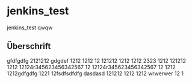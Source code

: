 # jenkins_test
jenkins_test
qwqw

## Überschrift

gfdfgdfg
2121212
gdgdef
1212
1212
12
121212
1212
1212
2323
1212
121212
1212
12124r345623456342567
12
12124r345623456342567
12
1212
1212gdfgdfg
1221
12fsdfsdfdfg
dasdasd
121212
1212
1212
wrwerwer
12
1
